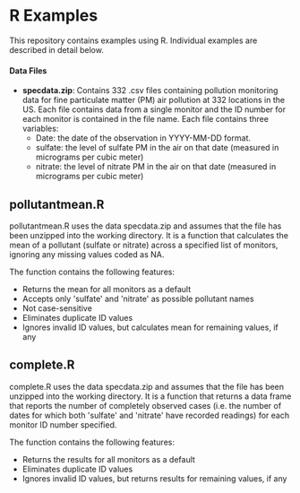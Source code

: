 R Examples
===================
This repository contains examples using R.  Individual examples are described in detail below.

#### <i class="icon-folder-open"></i> Data Files
- **specdata.zip**: Contains 332 .csv files containing pollution monitoring data for fine particulate matter (PM) air pollution at 332 locations in the US.  Each file contains data from a single monitor and the ID number for each monitor is contained in the file name.  Each file contains three variables:
	- Date: the date of the observation in YYYY-MM-DD format.
	- sulfate: the level of sulfate PM in the air on that date (measured in micrograms per cubic meter)
	- nitrate: the level of nitrate PM in the air on that date (measured in micrograms per cubic meter)


pollutantmean.R
-------------

pollutantmean.R uses the data specdata.zip and assumes that the file has been unzipped into the working directory.  It is a function that calculates the mean of a pollutant (sulfate or nitrate) across a specified list of monitors, ignoring any missing values coded as NA.

The function contains the following features:
- Returns the mean for all monitors as a default 
- Accepts only 'sulfate' and 'nitrate' as possible pollutant names
- Not case-sensitive
- Eliminates duplicate ID values
- Ignores invalid ID values, but calculates mean for remaining values, if any

complete.R
-------------

complete.R uses the data specdata.zip and assumes that the file has been unzipped into the working directory.  It is a function that returns a data frame that reports the number of completely observed cases (i.e. the number of dates for which both 'sulfate' and 'nitrate' have recorded readings) for each monitor ID number specified.

The function contains the following features:
- Returns the results for all monitors as a default 
- Eliminates duplicate ID values
- Ignores invalid ID values, but returns results for remaining values, if any